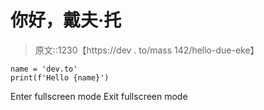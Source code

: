# 你好，戴夫·托

> 原文::1230【https://dev . to/mass 142/hello-due-eke】

```
name = 'dev.to'
print(f'Hello {name}') 
```

Enter fullscreen mode Exit fullscreen mode